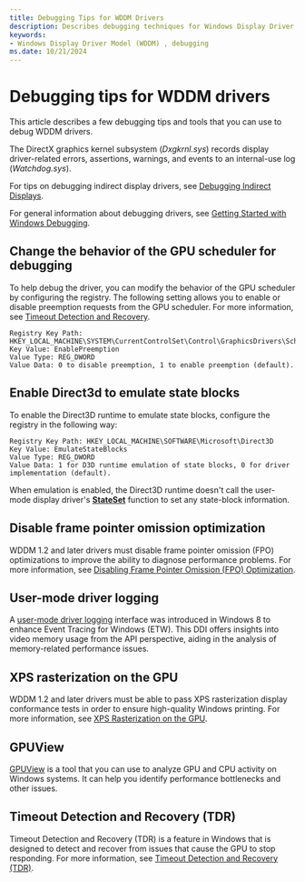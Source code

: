 ```yaml
---
title: Debugging Tips for WDDM Drivers
description: Describes debugging techniques for Windows Display Driver Model (WDDM) drivers
keywords:
- Windows Display Driver Model (WDDM) , debugging
ms.date: 10/21/2024
---
```


# Debugging tips for WDDM drivers

This article describes a few debugging tips and tools that you can use to debug WDDM drivers.

The DirectX graphics kernel subsystem (*Dxgkrnl.sys*) records display driver-related errors, assertions, warnings, and events to an internal-use log (*Watchdog.sys*).

For tips on debugging indirect display drivers, see [Debugging Indirect Displays](indirect-display-debugging.md).

For general information about debugging drivers, see [Getting Started with Windows Debugging](../debugger/getting-started-with-windows-debugging.md).

## Change the behavior of the GPU scheduler for debugging

To help debug the driver, you can modify the behavior of the GPU scheduler by configuring the registry. The following setting allows you to enable or disable preemption requests from the GPU scheduler. For more information, see [Timeout Detection and Recovery](timeout-detection-and-recovery.md).

```registry  
Registry Key Path: HKEY_LOCAL_MACHINE\SYSTEM\CurrentControlSet\Control\GraphicsDrivers\Scheduler  
Key Value: EnablePreemption  
Value Type: REG_DWORD  
Value Data: 0 to disable preemption, 1 to enable preemption (default).  
```  

## Enable Direct3d to emulate state blocks  

To enable the Direct3D runtime to emulate state blocks, configure the registry in the following way:

```registry  
Registry Key Path: HKEY_LOCAL_MACHINE\SOFTWARE\Microsoft\Direct3D  
Key Value: EmulateStateBlocks  
Value Type: REG_DWORD  
Value Data: 1 for D3D runtime emulation of state blocks, 0 for driver implementation (default).  
```  

When emulation is enabled, the Direct3D runtime doesn't call the user-mode display driver's [**StateSet**](/windows-hardware/drivers/ddi/d3dumddi/nc-d3dumddi-pfnd3dddi_stateset) function to set any state-block information.  

## Disable frame pointer omission optimization

WDDM 1.2 and later drivers must disable frame pointer omission (FPO) optimizations to improve the ability to diagnose performance problems. For more information, see [Disabling Frame Pointer Omission (FPO) Optimization](disabling-frame-pointer-omission--fpo--optimization.md).

## User-mode driver logging

A [user-mode driver logging](user-mode-driver-logging.md) interface was introduced in Windows 8 to enhance Event Tracing for Windows (ETW). This DDI offers insights into video memory usage from the API perspective, aiding in the analysis of memory-related performance issues.

## XPS rasterization on the GPU

WDDM 1.2 and later drivers must be able to pass XPS rasterization display conformance tests in order to ensure high-quality Windows printing. For more information, see [XPS Rasterization on the GPU](xps-rasterization-on-the-gpu.md).

## GPUView

[GPUView](using-gpuview.md) is a tool that you can use to analyze GPU and CPU activity on Windows systems. It can help you identify performance bottlenecks and other issues.

## Timeout Detection and Recovery (TDR)

Timeout Detection and Recovery (TDR) is a feature in Windows that is designed to detect and recover from issues that cause the GPU to stop responding. For more information, see [Timeout Detection and Recovery (TDR)](timeout-detection-and-recovery.md).
